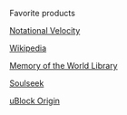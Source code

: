 Favorite products

<a href= "https://notational.net/"> Notational Velocity </a>

<a href="https://www.wikipedia.org/"> Wikipedia </a>

<a href= "https://library.memoryoftheworld.org/"> Memory of the World Library </a>

<a href= "https://www.slsknet.org/news/"> Soulseek </a>

<a href= "https://ublockorigin.com/">uBlock Origin</a>
